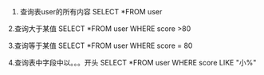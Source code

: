 1. 查询表user的所有内容
SELECT *FROM user

2.查询大于某值
SELECT *FROM user WHERE score >80

3.查询等于某值
SELECT *FROM user WHERE score = 80

4.查询表中字段中以。。。开头
SELECT *FROM user WHERE score LIKE  "小%"
